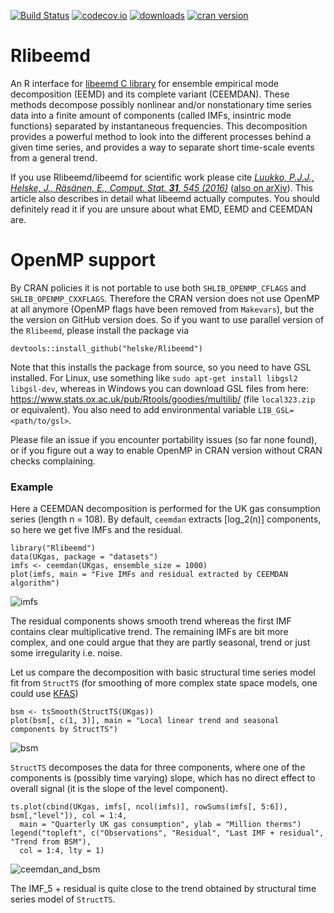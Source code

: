 [![Build Status](https://travis-ci.org/helske/Rlibeemd.png?branch=master)](https://travis-ci.org/helske/Rlibeemd)
[![codecov.io](http://codecov.io/github/helske/Rlibeemd/coverage.svg?branch=master)](http://codecov.io/github/helske/Rlibeemd?branch=master)
[![downloads](http://cranlogs.r-pkg.org/badges/Rlibeemd)](http://cranlogs.r-pkg.org/badges/Rlibeemd)
[![cran version](http://www.r-pkg.org/badges/version/Rlibeemd)](http://cran.r-project.org/package=Rlibeemd)

# Rlibeemd #

An R interface for [libeemd C library](https://bitbucket.org/luukko/libeemd) for ensemble empirical mode decomposition (EEMD) and its complete variant (CEEMDAN). These methods decompose possibly nonlinear and/or nonstationary time series data into a finite amount of components (called IMFs, insintric mode functions) separated by instantaneous frequencies. This decomposition provides a powerful method to look into the different processes behind a given time series, and provides a way to separate short time-scale events from a general trend.

If you use Rlibeemd/libeemd for scientific work please cite [*Luukko, P.J.J., Helske, J., Räsänen, E., Comput. Stat. **31**, 545 (2016)*](https://dx.doi.org/10.1007/s00180-015-0603-9) ([also on arXiv](https://arxiv.org/abs/1707.00487)). This article also describes in detail what libeemd actually computes. You should definitely read it if you are unsure about what EMD, EEMD and CEEMDAN are.
 
# OpenMP support

By CRAN policies it is not portable to use both `SHLIB_OPENMP_CFLAGS` and `SHLIB_OPENMP_CXXFLAGS`. Therefore the CRAN version does not use OpenMP at all anymore (OpenMP flags have been removed from `Makevars`), but the the version on GitHub version does. So if you want to use parallel version of the `Rlibeemd`, please install the package via

```
devtools::install_github("helske/Rlibeemd")
```

Note that this installs the package from source, so you need to have GSL installed. For Linux, use something like `sudo apt-get install libgsl2 libgsl-dev`, whereas in Windows you can download GSL files from here:
https://www.stats.ox.ac.uk/pub/Rtools/goodies/multilib/ (file `local323.zip` or equivalent). You also need to add environmental variable `LIB_GSL=<path/to/gsl>`. 

Please file an issue if you encounter portability issues (so far none found), or if you figure out a way to enable OpenMP in CRAN version without CRAN checks complaining.


### Example ###

Here a CEEMDAN decomposition is performed for the UK gas consumption series (length n = 108). 
By default, `ceemdan` extracts [log_2(n)] components, so here we get five IMFs and the residual.

```{r, fig.height = 4, fig.width = 8}
library("Rlibeemd")
data(UKgas, package = "datasets")
imfs <- ceemdan(UKgas, ensemble_size = 1000)
plot(imfs, main = "Five IMFs and residual extracted by CEEMDAN algorithm")
```
![imfs](https://github.com/helske/Rlibeemd/blob/master/imfs.png)

The residual components shows smooth trend whereas the first IMF contains clear multiplicative trend. The remaining IMFs are bit more complex, and one could argue that they are partly seasonal, trend or just some irregularity i.e. noise. 

Let us compare the decomposition with basic structural time series model fit from `StructTS` (for smoothing of more complex state space models, one could use [KFAS](https://github.com/helske/KFAS))

```{r, fig.height = 4, fig.width = 8}
bsm <- tsSmooth(StructTS(UKgas))
plot(bsm[, c(1, 3)], main = "Local linear trend and seasonal components by StructTS")
```
![bsm](https://github.com/helske/Rlibeemd/blob/master/bsm.png)

``StructTS`` decomposes the data for three components, where one of the components is (possibly time varying) slope, which has no direct effect to overall signal (it is the slope of the level component).

```{r, fig.height=4, fig.width=8}
ts.plot(cbind(UKgas, imfs[, ncol(imfs)], rowSums(imfs[, 5:6]), bsm[,"level"]), col = 1:4,
  main = "Quarterly UK gas consumption", ylab = "Million therms")
legend("topleft", c("Observations", "Residual", "Last IMF + residual", "Trend from BSM"),
  col = 1:4, lty = 1)
```
![ceemdan_and_bsm](https://github.com/helske/Rlibeemd/blob/master/ceemdan_and_bsm.png)

The IMF_5 + residual is quite close to the trend obtained by structural time series model of `StructTS`.

